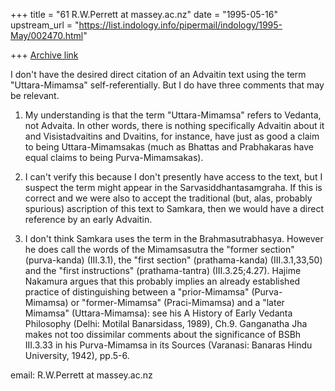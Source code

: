 +++
title = "61 R.W.Perrett at massey.ac.nz"
date = "1995-05-16"
upstream_url = "https://list.indology.info/pipermail/indology/1995-May/002470.html"

+++
[Archive link](https://list.indology.info/pipermail/indology/1995-May/002470.html)

I don't have the desired direct citation of an Advaitin text using the term
"Uttara-Mimamsa" self-referentially.  But I do have three comments that may
be relevant.

1. My understanding is that the term "Uttara-Mimamsa" refers to Vedanta,
not Advaita.  In other words, there is nothing specifically Advaitin about
it and Visistadvaitins and Dvaitins, for instance, have just as good a
claim to being Uttara-Mimamsakas (much as Bhattas and Prabhakaras have
equal claims to being Purva-Mimamsakas).

2. I can't verify this because I don't presently have access to the text,
but I suspect the term might appear in the Sarvasiddhantasamgraha.  If this
is correct and we were also to accept the traditional (but, alas, probably
spurious) ascription of this text to Samkara, then we would have a direct
reference by an early Advaitin.

3. I don't think Samkara uses the term in the Brahmasutrabhasya. However he
does call the words of the Mimamsasutra the "former section" (purva-kanda)
(III.3.1), the "first section" (prathama-kanda) (III.3.1,33,50) and the
"first instructions" (prathama-tantra) (III.3.25;4.27).  Hajime Nakamura
argues that this probably implies an already established practice of
distinguishing between a "prior-Mimamsa" (Purva-Mimamsa) or
"former-Mimamsa" (Praci-Mimamsa) and a "later Mimamsa" (Uttara-Mimamsa):
see his A History of Early Vedanta Philosophy (Delhi: Motilal Banarsidass,
1989), Ch.9.  Ganganatha Jha makes not too dissimilar comments about the
significance of BSBh III.3.33 in his Purva-Mimamsa in its Sources
(Varanasi: Banaras Hindu University, 1942), pp.5-6.

email: R.W.Perrett at massey.ac.nz






